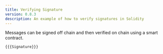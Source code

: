 ```yaml
---
title: Verifying Signature
version: 0.8.3
description: An example of how to verify signatures in Solidity
---
```


Messages can be signed off chain and then verified on chain using a smart contract.

```solidity
{{{Signature}}}
```
